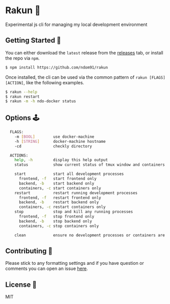 # Rakun 🦝

Experimental js cli for managing my local development environment

## Getting Started 🚀

You can either download the `latest` release from the [releases](https://github.com/ndom91/rakun/releases) tab, or install the repo via `npm`.

```bash
$ npm install https://github.com/ndom91/rakun
```

Once installed, the cli can be used via the common pattern of `rakun [FLAGS] [ACTION]`, like the following examples.

```bash
$ rakun --help
$ rakun restart
$ rakun -m -h ndo-docker status
```

## Options 🕹️

```bash
  FLAGS:
    -m [BOOL]        use docker-machine
    -h [STRING]      docker-machine hostname
    -cd              checkly directory

  ACTIONS:
    help, -h         display this help output
    status           show current status of tmux window and containers

    start            start all development processes
      frontend, -f   start frontend only
      backend, -b    start backend only
      containers, -c start containers only
    restart          restart running development processes
      frontend, -f   restart frontend only
      backend, -b    restart backend only
      containers, -c restart containers only
    stop             stop and kill any running processes
      frontend, -f   stop frontend only
      backend, -b    stop backend only
      containers, -c stop containers only

    clean            ensure no development processes or containers are left running
```

## Contributing 🫠

Please stick to any formatting settings and if you have question or comments you can open an issue [here](https://github.com/ndom91/rakun/issues/new).

## License 📜

MIT
